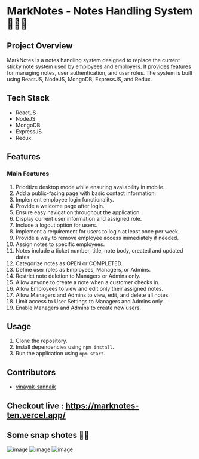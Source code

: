 # MarkNotes - Notes Handling System 👨‍💻📑

## Project Overview
MarkNotes is a notes handling system designed to replace the current sticky note system used by employees and employers. It provides features for managing notes, user authentication, and user roles. The system is built using ReactJS, NodeJS, MongoDB, ExpressJS, and Redux.

## Tech Stack
- ReactJS
- NodeJS
- MongoDB
- ExpressJS
- Redux
  
## Features

### Main Features
1. Prioritize desktop mode while ensuring availability in mobile.
2. Add a public-facing page with basic contact information.
3. Implement employee login functionality.
4. Provide a welcome page after login.
5. Ensure easy navigation throughout the application.
6. Display current user information and assigned role.
7. Include a logout option for users.
8. Implement a requirement for users to login at least once per week.
9. Provide a way to remove employee access immediately if needed.
10. Assign notes to specific employees.
11. Notes include a ticket number, title, note body, created and updated dates.
12. Categorize notes as OPEN or COMPLETED.
13. Define user roles as Employees, Managers, or Admins.
14. Restrict note deletion to Managers or Admins only.
15. Allow anyone to create a note when a customer checks in.
16. Allow Employees to view and edit only their assigned notes.
17. Allow Managers and Admins to view, edit, and delete all notes.
18. Limit access to User Settings to Managers and Admins only.
19. Enable Managers and Admins to create new users.


## Usage
1. Clone the repository.
2. Install dependencies using `npm install`.
3. Run the application using `npm start`.

## Contributors
- [vinayak-sannaik](https://github.com/vinayak-sannaik)

## Checkout live : https://marknotes-ten.vercel.app/

## Some snap shotes 🎇📸
![image](https://github.com/Vinayak-Sannaik/marknote/assets/112576218/936cbdec-feac-4ebd-a7aa-c01249de1cf9)
![image](https://github.com/Vinayak-Sannaik/marknote/assets/112576218/6bc3e4cd-4cf2-4821-9898-87cbcfb37683)
![image](https://github.com/Vinayak-Sannaik/marknote/assets/112576218/75fc83bc-3189-4046-8a6b-a97e93105e24)



